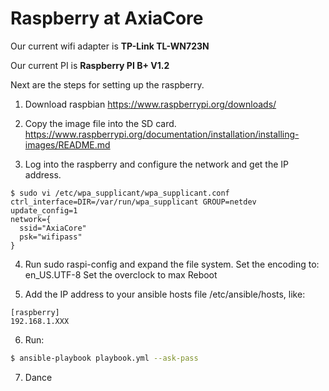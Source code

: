 # Raspberry at AxiaCore

Our current wifi adapter is **TP-Link TL-WN723N**

Our current PI is **Raspberry PI B+ V1.2**

Next are the steps for setting up the raspberry.

1. Download raspbian https://www.raspberrypi.org/downloads/

2. Copy the image file into the SD card. https://www.raspberrypi.org/documentation/installation/installing-images/README.md

3. Log into the raspberry and configure the network and get the IP address.
  ```
  $ sudo vi /etc/wpa_supplicant/wpa_supplicant.conf
  ctrl_interface=DIR=/var/run/wpa_supplicant GROUP=netdev
  update_config=1
  network={
    ssid="AxiaCore"
    psk="wifipass"
  }
  ```

4. Run sudo raspi-config and expand the file system.
  Set the encoding to: en_US.UTF-8
  Set the overclock to max
  Reboot

5. Add the IP address to your ansible hosts file /etc/ansible/hosts, like:
  ```
  [raspberry]
  192.168.1.XXX
  ```

6. Run:
  ```sh
  $ ansible-playbook playbook.yml --ask-pass
  ```

7. Dance

